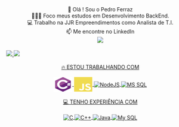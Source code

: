 <div style="display: inline_block" align="center">
👋 Olá ! Sou o Pedro Ferraz </> <br/>
👨🏽‍💻 Foco meus estudos em Desenvolvimento BackEnd. <br/>
💻 Trabalho na JJR Empreendimentos como Analista de T.I.<br/>
📫 Me encontre no LinkedIn <br>
<a href="https://www.linkedin.com/in/pedro-h-s-ferraz/" target="_blank"><img src="https://img.shields.io/badge/-LinkedIn-%230077B5?style=for-the-badge&logo=linkedin&logoColor=white" target="_blank"></a> 
</div>

  <br>

<div>
  <a href="https://github.com/c-pedro-ferraz" align="center">
  <img height="160em" src="https://github-readme-stats.vercel.app/api?username=c-pedro-ferraz&show_icons=true&theme=github_dark&include_all_commits=true&count_private=true"/>
  <img height="160em" src="https://github-readme-stats.vercel.app/api/top-langs/?username=c-pedro-ferraz&layout=compact&langs_count=7&theme=github_dark"/>
</div>  
  
  <br>
  
<div style="display: inline_block" align="center">
  🔥 ESTOU TRABALHANDO COM
</div>
  
  <br>
  
<div style="display: inline_block" align="center" >
  <img align="center" alt="Csharp" height="40" width="50" src="https://raw.githubusercontent.com/devicons/devicon/master/icons/csharp/csharp-original.svg">
  <img align="center" alt="Js" height="40" width="50" src="https://raw.githubusercontent.com/devicons/devicon/master/icons/javascript/javascript-plain.svg">   
  <img align="center" alt="NodeJS" height="40" width="50" img src="https://cdn.jsdelivr.net/gh/devicons/devicon/icons/nodejs/nodejs-original.svg">
  <img align="center" alt="MS SQL" height="40" width="50" img src="https://img.icons8.com/color/96/000000/microsoft-sql-server.png">
</div>
  
  <br>

<div style="display: inline_block" align="center">
  💻 TENHO EXPERIÊNCIA COM
</div>  
  
  <br>
  
<div style="display: inline_block" align="center" >
  <img align="center" alt="C" height="40" width="50" img src="https://cdn.jsdelivr.net/gh/devicons/devicon/icons/c/c-original.svg">
  <img align="center" alt="C++" height="40" width="50" img src="https://cdn.jsdelivr.net/gh/devicons/devicon/icons/cplusplus/cplusplus-original.svg">
  <img align="center" alt="Java" height="40" width="50" img src="https://cdn.jsdelivr.net/gh/devicons/devicon/icons/java/java-original-wordmark.svg">     
 <img align="center" alt="My SQL" height="40" width="50"  src="https://cdn.jsdelivr.net/gh/devicons/devicon/icons/mysql/mysql-plain-wordmark.svg">
</div>

